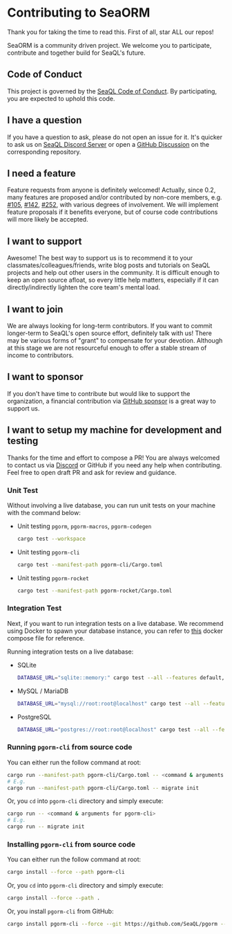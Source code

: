 # Contributing to SeaORM

Thank you for taking the time to read this. First of all, star ALL our repos!

SeaORM is a community driven project. We welcome you to participate, contribute and together build for SeaQL's future.

## Code of Conduct

This project is governed by the [SeaQL Code of Conduct](https://github.com/SeaQL/.github/blob/master/CODE_OF_CONDUCT.md). By participating, you are expected to uphold this code.

## I have a question

If you have a question to ask, please do not open an issue for it. It's quicker to ask us on [SeaQL Discord Server](https://discord.com/invite/uCPdDXzbdv) or open a [GitHub Discussion](https://docs.github.com/en/discussions/quickstart#creating-a-new-discussion) on the corresponding repository.

## I need a feature

Feature requests from anyone is definitely welcomed! Actually, since 0.2, many features are proposed and/or contributed by non-core members, e.g. [#105](https://github.com/SeaQL/sea-orm/issues/105), [#142](https://github.com/SeaQL/sea-orm/issues/142), [#252](https://github.com/SeaQL/sea-orm/issues/252), with various degrees of involvement. We will implement feature proposals if it benefits everyone, but of course code contributions will more likely be accepted.

## I want to support

Awesome! The best way to support us is to recommend it to your classmates/colleagues/friends, write blog posts and tutorials on SeaQL projects and help out other users in the community. It is difficult enough to keep an open source afloat, so every little help matters, especially if it can directly/indirectly lighten the core team's mental load.

## I want to join

We are always looking for long-term contributors. If you want to commit longer-term to SeaQL's open source effort, definitely talk with us! There may be various forms of "grant" to compensate for your devotion. Although at this stage we are not resourceful enough to offer a stable stream of income to contributors.

## I want to sponsor

If you don't have time to contribute but would like to support the organization, a financial contribution via [GitHub sponsor](https://github.com/sponsors/SeaQL) is a great way to support us.

## I want to setup my machine for development and testing

Thanks for the time and effort to compose a PR! You are always welcomed to contact us via [Discord](https://discord.com/invite/uCPdDXzbdv) or GitHub if you need any help when contributing. Feel free to open draft PR and ask for review and guidance.

### Unit Test

Without involving a live database, you can run unit tests on your machine with the command below:

- Unit testing `pgorm`, `pgorm-macros`, `pgorm-codegen`
    ```sh
    cargo test --workspace
    ```
- Unit testing `pgorm-cli`
    ```sh
    cargo test --manifest-path pgorm-cli/Cargo.toml
    ```
- Unit testing `pgorm-rocket`
    ```sh
    cargo test --manifest-path pgorm-rocket/Cargo.toml
    ```

### Integration Test

Next, if you want to run integration tests on a live database. We recommend using Docker to spawn your database instance, you can refer to [this](build-tools/docker-compose.yml) docker compose file for reference.

Running integration tests on a live database:
- SQLite
    ```sh
    DATABASE_URL="sqlite::memory:" cargo test --all --features default,sqlx-sqlite,runtime-async-std-native-tls
    ```
- MySQL / MariaDB
    ```sh
    DATABASE_URL="mysql://root:root@localhost" cargo test --all --features default,sqlx-mysql,runtime-async-std-rustls
    ```
- PostgreSQL
    ```sh
    DATABASE_URL="postgres://root:root@localhost" cargo test --all --features default,sqlx-postgres,runtime-async-std-native-tls
    ```

### Running `pgorm-cli` from source code

You can either run the follow command at root:

```sh
cargo run --manifest-path pgorm-cli/Cargo.toml -- <command & arguments for pgorm-cli>
# E.g.
cargo run --manifest-path pgorm-cli/Cargo.toml -- migrate init
```

Or, you `cd` into `pgorm-cli` directory and simply execute:

```sh
cargo run -- <command & arguments for pgorm-cli>
# E.g.
cargo run -- migrate init
```

### Installing `pgorm-cli` from source code

You can either run the follow command at root:

```sh
cargo install --force --path pgorm-cli
```

Or, you `cd` into `pgorm-cli` directory and simply execute:

```sh
cargo install --force --path .
```

Or, you install `pgorm-cli` from GitHub:

```sh
cargo install pgorm-cli --force --git https://github.com/SeaQL/pgorm --branch <GIT_BRANCH>
```
